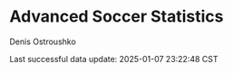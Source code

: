 # Advanced Soccer Statistics
Denis Ostroushko

<!-- gfm -->

Last successful data update: 2025-01-07 23:22:48 CST
